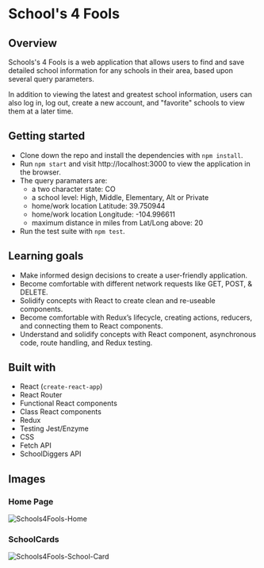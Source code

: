 # School's 4 Fools


## Overview
Schools's 4 Fools is a web application that allows users to find and save detailed school information for any schools in their area, based upon several query parameters.

In addition to viewing the latest and greatest school information, users can also log in, log out, create a new account, and "favorite" schools to view them at a later time.

## Getting started
* Clone down the repo and install the dependencies with `npm install`.
* Run `npm start` and visit http://localhost:3000 to view the application in the browser.
* The query paramaters are:
    - a two character state:                         CO
    - a school level:                                High, Middle, Elementary, Alt or Private
    - home/work location Latitude:                   39.750944
    - home/work location Longitude:                  -104.996611
    - maximum distance in miles from Lat/Long above: 20
* Run the test suite with `npm test`.

## Learning goals
* Make informed design decisions to create a user-friendly application.
* Become comfortable with different network requests like GET, POST, & DELETE.
* Solidify concepts with React to create clean and re-useable components.
* Become comfortable with Redux’s lifecycle, creating actions, reducers, and connecting them to React components.
* Understand and solidify concepts with React component, asynchronous code, route handling, and Redux testing.

## Built with
  * React (`create-react-app`)
  * React Router
  * Functional React components
  * Class React components
  * Redux
  * Testing Jest/Enzyme
  * CSS
  * Fetch API
  * SchoolDiggers API

## Images

### Home Page
![Schools4Fools-Home](https://user-images.githubusercontent.com/17992280/68147990-67e64700-fef8-11e9-87d3-422066b2ccaf.png)

### SchoolCards
![Schools4Fools-School-Card](https://user-images.githubusercontent.com/17992280/68148834-fe673800-fef9-11e9-9954-62d1e7e8cd80.png)

